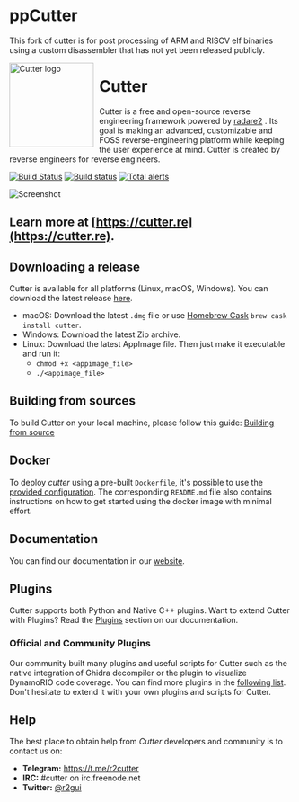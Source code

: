 # ppCutter

This fork of cutter is for post processing of ARM and RISCV elf binaries using a custom disassembler that has not yet been released publicly.

<img width="150" height="150" align="left" style="float: left; margin: 0 10px 0 0;" alt="Cutter logo" src="https://raw.githubusercontent.com/radareorg/cutter/master/src/img/cutter.svg?sanitize=true">

# Cutter

Cutter is a free and open-source reverse engineering framework powered by [radare2](https://github.com/radareorg/radare2) . Its goal is making an advanced, customizable and FOSS reverse-engineering platform while keeping the user experience at mind. Cutter is created by reverse engineers for reverse engineers.  

[![Build Status](https://travis-ci.com/radareorg/cutter.svg?branch=master)](https://travis-ci.com/radareorg/cutter)
[![Build status](https://ci.appveyor.com/api/projects/status/s9rkx1dn3uy4bfdx/branch/master?svg=true)](https://ci.appveyor.com/project/radareorg/cutter/branch/master)
[![Total alerts](https://img.shields.io/lgtm/alerts/g/radareorg/cutter.svg?logo=lgtm&logoWidth=18)](https://lgtm.com/projects/g/radareorg/cutter/alerts/)

![Screenshot](https://raw.githubusercontent.com/radareorg/cutter/master/docs/source/images/screenshot.png)

## Learn more at [https://cutter.re](https://cutter.re).

## Downloading a release

Cutter is available for all platforms (Linux, macOS, Windows).
You can download the latest release [here](https://github.com/radareorg/cutter/releases).
 * macOS: Download the latest `.dmg` file or use [Homebrew Cask](https://github.com/Homebrew/homebrew-cask) `brew cask install cutter`.
 * Windows: Download the latest Zip archive.
 * Linux: Download the latest AppImage file. Then just make it executable and run it:
   * `chmod +x <appimage_file>`
   * `./<appimage_file>`

## Building from sources

To build Cutter on your local machine, please follow this guide: [Building from source](https://cutter.re/docs/building.html)

## Docker

To deploy *cutter* using a pre-built `Dockerfile`, it's possible to use the [provided configuration](docker). The corresponding `README.md` file also contains instructions on how to get started using the docker image with minimal effort.

## Documentation

You can find our documentation in our [website](https://cutter.re/docs/).

## Plugins
Cutter supports both Python and Native C++ plugins. Want to extend Cutter with Plugins? Read the [Plugins](https://cutter.re/docs/plugins) section on our documentation.

### Official and Community Plugins
Our community built many plugins and useful scripts for Cutter such as the native integration of Ghidra decompiler or the plugin to visualize DynamoRIO code coverage. You can find more plugins in the [following list](https://github.com/radareorg/cutter-plugins). Don't hesitate to extend it with your own plugins and scripts for Cutter.

## Help

The best place to obtain help from *Cutter* developers and community is to contact us on:

- **Telegram:** https://t.me/r2cutter
- **IRC:** #cutter on irc.freenode.net
- **Twitter:** [@r2gui](https://twitter.com/r2gui)
